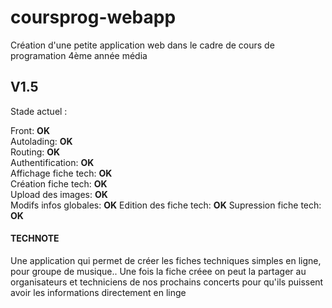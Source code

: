 # coursprog-webapp

Création d'une petite application web dans le cadre de cours de programation 4ème année média


## V1.5
Stade actuel :

Front: **OK**  
Autolading: **OK**  
Routing: **OK**  
Authentification: **OK**  
Affichage fiche tech: **OK**  
Création fiche tech: **OK**  
Upload des images: **OK**  
Modifs infos globales: **OK**
Edition des fiche tech: **OK**
Supression fiche tech: **OK**


#### TECHNOTE

Une application qui permet de créer les fiches techniques simples en ligne, pour groupe de musique..
Une fois la fiche créee on peut la partager au organisateurs et techniciens de nos prochains concerts pour
qu'ils puissent avoir les informations directement en linge
